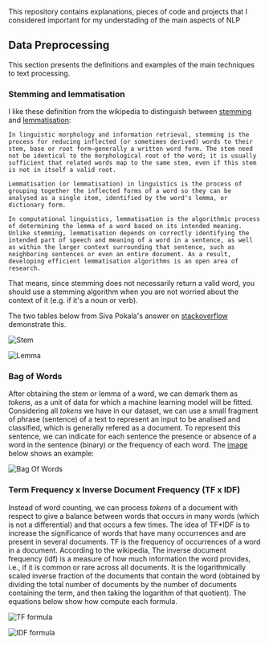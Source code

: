 This repository contains explanations, pieces of code and projects that I considered important for my understading of the main aspects of NLP

## Data Preprocessing

This section presents the definitions and examples of the main techniques to text processing.

### Stemming and lemmatisation

I like these definition from the wikipedia to distinguish between [stemming](https://en.wikipedia.org/wiki/Stemming) and [lemmatisation](https://en.wikipedia.org/wiki/Lemmatisation):

```
In linguistic morphology and information retrieval, stemming is the process for reducing inflected (or sometimes derived) words to their stem, base or root form—generally a written word form. The stem need not be identical to the morphological root of the word; it is usually sufficient that related words map to the same stem, even if this stem is not in itself a valid root.
```

```
Lemmatisation (or lemmatisation) in linguistics is the process of grouping together the inflected forms of a word so they can be analysed as a single item, identified by the word's lemma, or dictionary form.

In computational linguistics, lemmatisation is the algorithmic process of determining the lemma of a word based on its intended meaning. Unlike stemming, lemmatisation depends on correctly identifying the intended part of speech and meaning of a word in a sentence, as well as within the larger context surrounding that sentence, such as neighboring sentences or even an entire document. As a result, developing efficient lemmatisation algorithms is an open area of research.
```

That means, since stemming does not necessarily return a valid word, you should use a stemming algorithm when you are not worried about the context of it (e.g. if it's a noun or verb).

The two tables below from Siva Pokala's answer on [stackoverflow](https://stackoverflow.com/questions/1787110/what-is-the-difference-between-lemmatization-vs-stemming) demonstrate this.

![Stem](https://i.stack.imgur.com/q2zMp.png)

![Lemma](https://i.stack.imgur.com/0ESAC.png)

### Bag of Words

After obtaining the stem or lemma of a word, we can demark them as _tokens_, as a unit of data for which a machine learning model will be fitted. Considering all _tokens_ we have in our dataset, we can use a small fragment of phrase (sentence) of a text to represent an input to be analised and classified, which is generally refered as a document. To represent this sentence, we can indicate for each sentence the presence or absence of a word in the sentence (binary) or the frequency of each word. The [image](https://www.ronaldjamesgroup.com/blog/grab-your-wine-its-time-to-demystify-ml-and-nlp) below shows an example:

![Bag Of Words](https://res.cloudinary.com/practicaldev/image/fetch/s--qveZ_g7d--/c_limit%2Cf_auto%2Cfl_progressive%2Cq_auto%2Cw_880/https://raw.githubusercontent.com/cassieview/intro-nlp-wine-reviews/master/imgs/vectorchart.PNG)

### Term Frequency x Inverse Document Frequency (TF x IDF)

Instead of word counting, we can process _tokens_ of a document with respect to give a balance between words that occurs in many words (which is not a differential) and that occurs a few times. The idea of TF*IDF is to increase the significance of words that have many occurrences and are present in several documents. TF is the frequency of occurrences of a word in a document. According to the wikipedia, The inverse document frequency (idf) is a measure of how much information the word provides, i.e., if it is common or rare across all documents. It is the logarithmically scaled inverse fraction of the documents that contain the word (obtained by dividing the total number of documents by the number of documents containing the term, and then taking the logarithm of that quotient). The equations below show how compute each formula.

![TF formula](https://wikimedia.org/api/rest_v1/media/math/render/svg/dd4f8a91dd0d28a11c00c94a13a315a5b49a8070)

![IDF formula](https://wikimedia.org/api/rest_v1/media/math/render/svg/ac67bc0f76b5b8e31e842d6b7d28f8949dab7937)